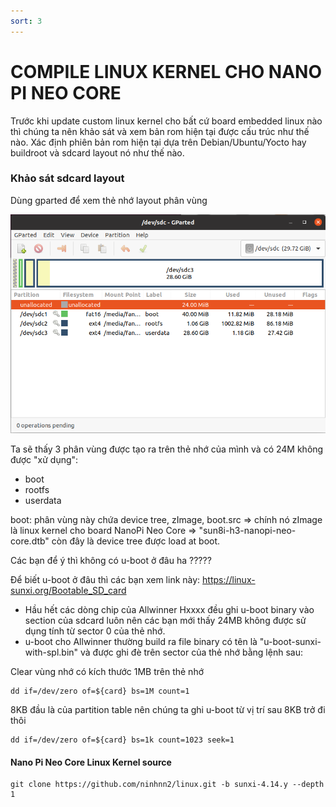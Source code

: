```yaml
---
sort: 3
---
```


# COMPILE LINUX KERNEL CHO NANO PI NEO CORE

Trước khi update custom linux kernel cho bất cứ board embedded linux nào thì chúng ta nên
khảo sát và xem bản rom hiện tại được cấu trúc như thế nào. Xác định phiên bản rom hiện tại
dựa trên Debian/Ubuntu/Yocto hay buildroot và sdcard layout nó như thế nào.

### Khảo sát sdcard layout

Dùng gparted để xem thẻ nhớ layout phân vùng

![this screenshot](/images/sdcard-layout-nano-pi-nao-core.png)


Ta sẽ thấy 3 phân vùng được tạo ra trên thẻ nhớ của mình và có 24M không được "xử dụng":
+ boot
+ rootfs
+ userdata


boot: phân vùng này chứa device tree, zImage, boot.src
=> chính nó zImage là linux kernel cho board NanoPi Neo Core
=> "sun8i-h3-nanopi-neo-core.dtb" còn đây là device tree được load at boot.

Các bạn để ý thì không có u-boot ở đâu ha ?????

Để biết u-boot ở đâu thì các bạn xem link này: https://linux-sunxi.org/Bootable_SD_card
- Hầu hết các dòng chip của Allwinner Hxxxx đều ghi u-boot binary vào section của sdcard luôn
nên các bạn mới thấy 24MB không được sử dụng tính từ sector 0 của thẻ nhớ.
- u-boot cho Allwinner thường build ra file binary có tên là "u-boot-sunxi-with-spl.bin" và được ghi đè trên sector của thẻ nhớ bằng lệnh sau:


Clear vùng nhớ có kích thước 1MB trên thẻ nhớ
```shell
dd if=/dev/zero of=${card} bs=1M count=1
```

8KB đầu là của partition table nên chúng ta ghi u-boot từ vị trí sau 8KB trở đi thôi
```shell
dd if=/dev/zero of=${card} bs=1k count=1023 seek=1
```


#### Nano Pi Neo Core Linux Kernel source
```shell
git clone https://github.com/ninhnn2/linux.git -b sunxi-4.14.y --depth 1
```
